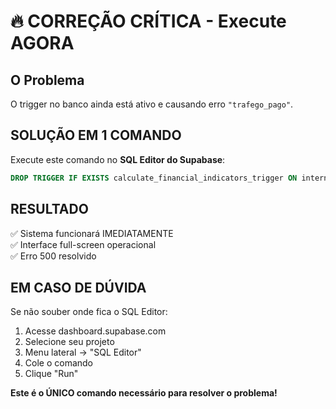 # 🔥 CORREÇÃO CRÍTICA - Execute AGORA

## O Problema
O trigger no banco ainda está ativo e causando erro `"trafego_pago"`.

## SOLUÇÃO EM 1 COMANDO
Execute este comando no **SQL Editor do Supabase**:

```sql
DROP TRIGGER IF EXISTS calculate_financial_indicators_trigger ON internal_financial_data;
```

## RESULTADO
✅ Sistema funcionará IMEDIATAMENTE  
✅ Interface full-screen operacional  
✅ Erro 500 resolvido  

## EM CASO DE DÚVIDA
Se não souber onde fica o SQL Editor:
1. Acesse dashboard.supabase.com
2. Selecione seu projeto
3. Menu lateral → "SQL Editor"
4. Cole o comando
5. Clique "Run"

**Este é o ÚNICO comando necessário para resolver o problema!**